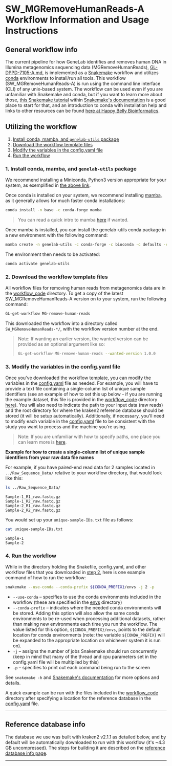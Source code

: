 # SW_MGRemoveHumanReads-A Workflow Information and Usage Instructions


## General workflow info
The current pipeline for how GeneLab identifies and removes human DNA in Illumina metagenomics sequencing data (MGRemoveHumanReads), [GL-DPPD-7105-A.md](../../Pipeline_GL-DPPD-7105_Versions/GL-DPPD-7105-A.md), is implemented as a [Snakemake](https://snakemake.readthedocs.io/en/stable/) workflow and utilizes [conda](https://docs.conda.io/en/latest/) environments to install/run all tools. This workflow (SW_MGRemoveHumanReads-A) is run using the command line interface (CLI) of any unix-based system. The workflow can be used even if you are unfamiliar with Snakemake and conda, but if you want to learn more about those, [this Snakemake tutorial](https://snakemake.readthedocs.io/en/stable/tutorial/tutorial.html) within [Snakemake's documentation](https://snakemake.readthedocs.io/en/stable/) is a good place to start for that, and an introduction to conda with installation help and links to other resources can be found [here at Happy Belly Bioinformatics](https://astrobiomike.github.io/unix/conda-intro). 

## Utilizing the workflow

1. [Install conda, mamba, and `genelab-utils` package](#1-install-conda-mamba-and-genelab-utils-package)  
2. [Download the workflow template files](#2-download-the-workflow-template-files)  
3. [Modify the variables in the config.yaml file](#3-modify-the-variables-in-the-configyaml-file)  
4. [Run the workflow](#4-run-the-workflow)  

### 1. Install conda, mamba, and `genelab-utils` package
We recommend installing a Miniconda, Python3 version appropriate for your system, as exemplified in [the above link](https://astrobiomike.github.io/unix/conda-intro#getting-and-installing-conda).  

Once conda is installed on your system, we recommend installing [mamba](https://github.com/mamba-org/mamba#mamba), as it generally allows for much faster conda installations:

```bash
conda install -n base -c conda-forge mamba
```

> You can read a quick intro to mamba [here](https://astrobiomike.github.io/unix/conda-intro#bonus-mamba-no-5) if wanted.

Once mamba is installed, you can install the genelab-utils conda package in a new environment with the following command:

```bash
mamba create -n genelab-utils -c conda-forge -c bioconda -c defaults -c astrobiomike 'genelab-utils>=1.1.02'
```

The environment then needs to be activated:

```bash
conda activate genelab-utils
```

### 2. Download the workflow template files
All workflow files for removing human reads from metagenomics data are in the [workflow_code](workflow_code) directory. To get a copy of the latest SW_MGRemoveHumanReads-A version on to your system, run the following command:

```bash
GL-get-workflow MG-remove-human-reads
```

This downloaded the workflow into a directory called `SW_MGRemoveHumanReads-*/`, with the workflow version number at the end.

> Note: If wanting an earlier version, the wanted version can be provided as an optional argument like so:
> ```bash
> GL-get-workflow MG-remove-human-reads --wanted-version 1.0.0
> ```

### 3. Modify the variables in the config.yaml file
Once you've downloaded the workflow template, you can modify the variables in the [config.yaml](workflow_code/config.yaml) file as needed. For example, you will have to provide a text file containing a single-column list of unique sample identifiers (see an example of how to set this up below - if you are running the example dataset, this file is provided in the [workflow_code](workflow_code) directory [here](workflow_code/unique-sample-IDs.txt)). You will also need to indicate the path to your input data (raw reads) and the root directory for where the kraken2 reference database should be stored (it will be setup automatically). Additionally, if necessary, you'll need to modify each variable in the [config.yaml](workflow_code/config.yaml) file to be consistent with the study you want to process and the machine you're using. 

> Note: If you are unfamiliar with how to specify paths, one place you can learn more is [here](https://astrobiomike.github.io/unix/getting-started#the-unix-file-system-structure).  

**Example for how to create a single-column list of unique sample identifiers from your raw data file names**

For example, if you have paired-end read data for 2 samples located in `../Raw_Sequence_Data/` relative to your workflow directory, that would look like this:

```bash
ls ../Raw_Sequence_Data/
```

```
Sample-1_R1_raw.fastq.gz
Sample-1_R2_raw.fastq.gz
Sample-2_R1_raw.fastq.gz
Sample-2_R2_raw.fastq.gz
```

You would set up your `unique-sample-IDs.txt` file as follows:

```bash
cat unique-sample-IDs.txt
```

```
Sample-1
Sample-2
```

### 4. Run the workflow

While in the directory holding the Snakefile, config.yaml, and other workflow files that you downloaded in [step 2](#2-download-the-workflow-template-files), here is one example command of how to run the workflow:

```bash
snakemake --use-conda --conda-prefix ${CONDA_PREFIX}/envs -j 2 -p
```

* `--use-conda` – specifies to use the conda environments included in the workflow (these are specified in the [envs](workflow_code/envs) directory)
* `--conda-prefix` – indicates where the needed conda environments will be stored. Adding this option will also allow the same conda environments to be re-used when processing additional datasets, rather than making new environments each time you run the workflow. The value listed for this option, `${CONDA_PREFIX}/envs`, points to the default location for conda environments (note: the variable `${CONDA_PREFIX}` will be expanded to the appropriate location on whichever system it is run on).
* `-j` – assigns the number of jobs Snakemake should run concurrently (keep in mind that many of the thread and cpu parameters set in the config.yaml file will be multiplied by this)
* `-p` – specifies to print out each command being run to the screen

See `snakemake -h` and [Snakemake's documentation](https://snakemake.readthedocs.io/en/stable/) for more options and details.

A quick example can be run with the files included in the [workflow_code](workflow_code) directory after specifying a location for the reference database in the [config.yaml](workflow_code/config.yaml) file.

---

## Reference database info
The database we use was built with kraken2 v2.1.1 as detailed below, and by default will be automatically downloaded to run with this workflow (it's ~4.3 GB uncompressed). The steps for building it are described on the [reference database info page](reference-database-info.md).

---
